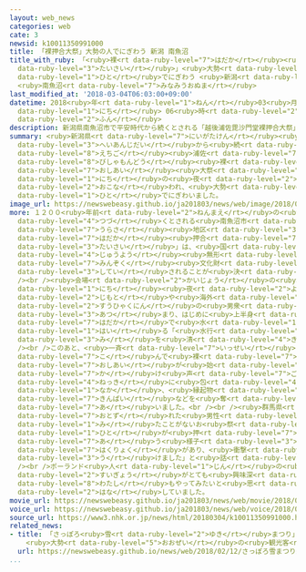 ```yaml
---
layout: web_news
categories: web
cate: 3
newsid: k10011350991000
title: 「裸押合大祭」大勢の人でにぎわう 新潟 南魚沼
title_with_ruby: 「<ruby>裸<rt data-ruby-level="7">はだか</rt></ruby><ruby>押合<rt data-ruby-level="7">おしあい</rt></ruby><ruby>大祭<rt
  data-ruby-level="3">たいさい</rt></ruby>」<ruby>大勢<rt data-ruby-level="5">おおぜい</rt></ruby>の<ruby>人<rt
  data-ruby-level="1">ひと</rt></ruby>でにぎわう <ruby>新潟<rt data-ruby-level="7">にいがた</rt></ruby>
  <ruby>南魚沼<rt data-ruby-level="7">みなみうおぬま</rt></ruby>
last_modified_at: '2018-03-04T06:03:00+09:00'
datetime: 2018<ruby>年<rt data-ruby-level="1">ねん</rt></ruby>03<ruby>月<rt data-ruby-level="1">がつ</rt></ruby>04<ruby>日<rt
  data-ruby-level="1">にち</rt></ruby> 06<ruby>時<rt data-ruby-level="2">じ</rt></ruby>03<ruby>分<rt
  data-ruby-level="2">ふん</rt></ruby>
description: 新潟県南魚沼市で平安時代から続くとされる「越後浦佐毘沙門堂裸押合大祭」が３日の夜に行われ、大勢の人でにぎわいました。
summary: <ruby>新潟県<rt data-ruby-level="7">にいがたけん</rt></ruby><ruby>南魚沼市<rt data-ruby-level="7">みなみうおぬまし</rt></ruby>で<ruby>平安時代<rt
  data-ruby-level="3">へいあんじだい</rt></ruby>から<ruby>続<rt data-ruby-level="4">つづ</rt></ruby>くとされる「<ruby>越後<rt
  data-ruby-level="8">えちご</rt></ruby><ruby>浦佐<rt data-ruby-level="7">うらさ</rt></ruby><ruby>毘沙門堂<rt
  data-ruby-level="8">びしゃもんどう</rt></ruby><ruby>裸<rt data-ruby-level="7">はだか</rt></ruby><ruby>押合<rt
  data-ruby-level="7">おしあい</rt></ruby><ruby>大祭<rt data-ruby-level="3">たいさい</rt></ruby>」が３<ruby>日<rt
  data-ruby-level="1">にち</rt></ruby>の<ruby>夜<rt data-ruby-level="2">よる</rt></ruby>に<ruby>行<rt
  data-ruby-level="2">おこな</rt></ruby>われ、<ruby>大勢<rt data-ruby-level="5">おおぜい</rt></ruby>の<ruby>人<rt
  data-ruby-level="1">ひと</rt></ruby>でにぎわいました。
image_url: https://newswebeasy.github.io/ja201803/news/web/image/2018/03/04/K10011350991_1803040623_1803040625_01_03.jpg
more: １２００<ruby>年前<rt data-ruby-level="2">ねんまえ</rt></ruby>の<ruby>平安時代<rt data-ruby-level="3">へいあんじだい</rt></ruby>から<ruby>続<rt
  data-ruby-level="4">つづ</rt></ruby>くとされる<ruby>南魚沼市<rt data-ruby-level="7">みなみうおぬまし</rt></ruby><ruby>浦佐<rt
  data-ruby-level="7">うらさ</rt></ruby><ruby>地区<rt data-ruby-level="3">ちく</rt></ruby>の「<ruby>裸<rt
  data-ruby-level="7">はだか</rt></ruby><ruby>押合<rt data-ruby-level="7">おしあい</rt></ruby><ruby>大祭<rt
  data-ruby-level="3">たいさい</rt></ruby>」は、<ruby>国<rt data-ruby-level="2">くに</rt></ruby>の<ruby>重要<rt
  data-ruby-level="4">じゅうよう</rt></ruby><ruby>無形<rt data-ruby-level="4">むけい</rt></ruby><ruby>民俗<rt
  data-ruby-level="7">みんぞく</rt></ruby><ruby>文化財<rt data-ruby-level="5">ぶんかざい</rt></ruby>に<ruby>指定<rt
  data-ruby-level="3">してい</rt></ruby>されることが<ruby>決<rt data-ruby-level="3">き</rt></ruby>まっています。<br
  /><br /><ruby>会場<rt data-ruby-level="2">かいじょう</rt></ruby>の<ruby>毘沙門堂<rt data-ruby-level="8">びしゃもんどう</rt></ruby>には、３<ruby>日<rt
  data-ruby-level="1">にち</rt></ruby><ruby>夜<rt data-ruby-level="2">よる</rt></ruby>、<ruby>地元<rt
  data-ruby-level="2">じもと</rt></ruby>や<ruby>海外<rt data-ruby-level="2">かいがい</rt></ruby>などから<ruby>数百人<rt
  data-ruby-level="2">すうひゃくにん</rt></ruby>の<ruby>男衆<rt data-ruby-level="6">おとこしゅう</rt></ruby>が<ruby>集<rt
  data-ruby-level="3">あつ</rt></ruby>まり、はじめに<ruby>上半身<rt data-ruby-level="3">じょうはんしん</rt></ruby><ruby>裸<rt
  data-ruby-level="7">はだか</rt></ruby>で<ruby>水<rt data-ruby-level="1">みず</rt></ruby>に<ruby>入<rt
  data-ruby-level="1">はい</rt></ruby>る「<ruby>水行<rt data-ruby-level="2">すいぎょう</rt></ruby>」で<ruby>身<rt
  data-ruby-level="3">み</rt></ruby>を<ruby>清<rt data-ruby-level="4">きよ</rt></ruby>めました。<br
  /><br />このあと、<ruby>一斉<rt data-ruby-level="7">いっせい</rt></ruby>に<ruby>本堂<rt data-ruby-level="4">ほんどう</rt></ruby>になだれ<ruby>込<rt
  data-ruby-level="7">こ</rt></ruby>んで<ruby>裸<rt data-ruby-level="7">はだか</rt></ruby><ruby>押合<rt
  data-ruby-level="7">おしあい</rt></ruby>が<ruby>始<rt data-ruby-level="3">はじ</rt></ruby>まり、「さんよ、さんよ」の<ruby>掛<rt
  data-ruby-level="7">か</rt></ruby>け<ruby>声<rt data-ruby-level="7">ごえ</rt></ruby>と<ruby>熱気<rt
  data-ruby-level="4">ねっき</rt></ruby>に<ruby>包<rt data-ruby-level="4">つつ</rt></ruby>まれる<ruby>中<rt
  data-ruby-level="1">なか</rt></ruby>、<ruby>縁起物<rt data-ruby-level="7">えんぎもの</rt></ruby>の<ruby>金杯<rt
  data-ruby-level="7">きんぱい</rt></ruby>などを<ruby>奪<rt data-ruby-level="7">うば</rt></ruby>い<ruby>合<rt
  data-ruby-level="7">あ</rt></ruby>いました。<br /><br /><ruby>群馬県<rt data-ruby-level="7">ぐんまけん</rt></ruby>から<ruby>訪<rt
  data-ruby-level="7">おとず</rt></ruby>れた<ruby>男性<rt data-ruby-level="5">だんせい</rt></ruby>は「<ruby>見<rt
  data-ruby-level="1">み</rt></ruby>たことがないお<ruby>祭<rt data-ruby-level="3">まつ</rt></ruby>りで、<ruby>人<rt
  data-ruby-level="1">ひと</rt></ruby>が<ruby>押<rt data-ruby-level="7">お</rt></ruby>し<ruby>合<rt
  data-ruby-level="7">あ</rt></ruby>う<ruby>様子<rt data-ruby-level="3">ようす</rt></ruby>が<ruby>迫力<rt
  data-ruby-level="7">はくりょく</rt></ruby>があり、<ruby>衝撃<rt data-ruby-level="7">しょうげき</rt></ruby>を<ruby>受<rt
  data-ruby-level="3">う</rt></ruby>けました」と<ruby>話<rt data-ruby-level="2">はな</rt></ruby>していました。<br
  /><br />ポーランド<ruby>人<rt data-ruby-level="1">じん</rt></ruby>の<ruby>女性<rt data-ruby-level="5">じょせい</rt></ruby>は「<ruby>水行<rt
  data-ruby-level="2">すいぎょう</rt></ruby>がとても<ruby>興味深<rt data-ruby-level="5">きょうみぶか</rt></ruby>かったです。<ruby>私<rt
  data-ruby-level="8">わたし</rt></ruby>もやってみたいと<ruby>思<rt data-ruby-level="2">おも</rt></ruby>いました」と<ruby>話<rt
  data-ruby-level="2">はな</rt></ruby>していました。
movie_url: https://newswebeasy.github.io/ja201803/news/web/movie/2018/03/04/k10011350991_201803040623_201803040624.mp4
voice_url: https://newswebeasy.github.io/ja201803/news/web/voice/2018/03/04/k10011350991_201803040623_201803040624.mp3
source_url: https://www3.nhk.or.jp/news/html/20180304/k10011350991000.html
related_news:
- title: 「さっぽろ<ruby>雪<rt data-ruby-level="2">ゆき</rt></ruby>まつり」<ruby>最終日<rt data-ruby-level="4">さいしゅうび</rt></ruby>
    <ruby>大勢<rt data-ruby-level="5">おおぜい</rt></ruby>の<ruby>観光客<rt data-ruby-level="4">かんこうきゃく</rt></ruby>でにぎわう
  url: https://newswebeasy.github.io/news/web/2018/02/12/さっぽろ雪まつり最終日-大勢の観光客でにぎわう
...
```

